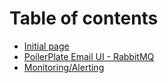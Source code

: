 # Table of contents

* [Initial page](README.md)
* [PoilerPlate Email UI - RabbitMQ](poilerplate-email-ui-rabbitmq.md)
* [Monitoring/Alerting](monitoring-alerting.md)

